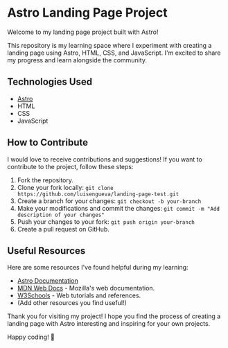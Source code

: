 # Astro Landing Page Project

Welcome to my landing page project built with Astro!

This repository is my learning space where I experiment with creating a landing page using Astro, HTML, CSS, and JavaScript. I'm excited to share my progress and learn alongside the community.

## Technologies Used

- [Astro](https://astro.build/)
- HTML
- CSS
- JavaScript

## How to Contribute

I would love to receive contributions and suggestions! If you want to contribute to the project, follow these steps:

1. Fork the repository.
2. Clone your fork locally: `git clone https://github.com/luisengueva/landing-page-test.git`
3. Create a branch for your changes: `git checkout -b your-branch`
4. Make your modifications and commit the changes: `git commit -m "Add description of your changes"`
5. Push your changes to your fork: `git push origin your-branch`
6. Create a pull request on GitHub.

## Useful Resources

Here are some resources I've found helpful during my learning:

- [Astro Documentation](https://docs.astro.build/)
- [MDN Web Docs](https://developer.mozilla.org/en-US/docs/Web) - Mozilla's web documentation.
- [W3Schools](https://www.w3schools.com/) - Web tutorials and references.
- (Add other resources you find useful!)

Thank you for visiting my project! I hope you find the process of creating a landing page with Astro interesting and inspiring for your own projects.

Happy coding! 🚀


